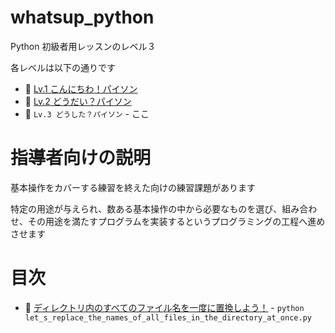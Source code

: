 # whatsup_python

Python 初級者用レッスンのレベル３  

各レベルは以下の通りです  

* 📖 [Lv.1 こんにちわ！パイソン](https://github.com/muzudho/hello-python)
* 📖 [Lv.2 どうだい？パイソン](https://github.com/muzudho/howdy-python)
* 📖 `Lv.3 どうした？パイソン` - ここ


# 指導者向けの説明

基本操作をカバーする練習を終えた向けの練習課題があります  

特定の用途が与えられ、数ある基本操作の中から必要なものを選び、組み合わせ、その用途を満たすプログラムを実装するというプログラミングの工程へ進めさせます  


# 目次

* 📄 [ディレクトリ内のすべてのファイル名を一度に置換しよう！](./let_s_replace_the_names_of_all_files_in_the_directory_at_once.py) - `python let_s_replace_the_names_of_all_files_in_the_directory_at_once.py`
